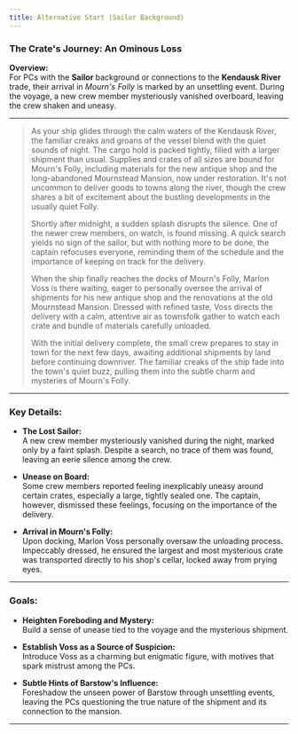 ```yaml
---
title: Alternative Start (Sailor Background)
---
```



### The Crate's Journey: An Ominous Loss

**Overview:**  
For PCs with the **Sailor** background or connections to the **Kendausk River** trade, their arrival in *Mourn's Folly* is marked by an unsettling event. During the voyage, a new crew member mysteriously vanished overboard, leaving the crew shaken and uneasy.

---

> As your ship glides through the calm waters of the Kendausk River, the familiar creaks and groans of the vessel blend with the quiet sounds of night. The cargo hold is packed tightly, filled with a larger shipment than usual. Supplies and crates of all sizes are bound for Mourn's Folly, including materials for the new antique shop and the long-abandoned Mournstead Mansion, now under restoration. It's not uncommon to deliver goods to towns along the river, though the crew shares a bit of excitement about the bustling developments in the usually quiet Folly.
>
> Shortly after midnight, a sudden splash disrupts the silence. One of the newer crew members, on watch, is found missing. A quick search yields no sign of the sailor, but with nothing more to be done, the captain refocuses everyone, reminding them of the schedule and the importance of keeping on track for the delivery.
>
> When the ship finally reaches the docks of Mourn's Folly, Marlon Voss is there waiting, eager to personally oversee the arrival of shipments for his new antique shop and the renovations at the old Mournstead Mansion. Dressed with refined taste, Voss directs the delivery with a calm, attentive air as townsfolk gather to watch each crate and bundle of materials carefully unloaded.
>
> With the initial delivery complete, the small crew prepares to stay in town for the next few days, awaiting additional shipments by land before continuing downriver. The familiar creaks of the ship fade into the town's quiet buzz, pulling them into the subtle charm and mysteries of Mourn's Folly.

---

### Key Details:

- **The Lost Sailor:**  
  A new crew member mysteriously vanished during the night, marked only by a faint splash. Despite a search, no trace of them was found, leaving an eerie silence among the crew.

- **Unease on Board:**  
  Some crew members reported feeling inexplicably uneasy around certain crates, especially a large, tightly sealed one. The captain, however, dismissed these feelings, focusing on the importance of the delivery.

- **Arrival in Mourn's Folly:**  
  Upon docking, Marlon Voss personally oversaw the unloading process. Impeccably dressed, he ensured the largest and most mysterious crate was transported directly to his shop's cellar, locked away from prying eyes.

---

### Goals:

- **Heighten Foreboding and Mystery:**  
  Build a sense of unease tied to the voyage and the mysterious shipment.

- **Establish Voss as a Source of Suspicion:**  
  Introduce Voss as a charming but enigmatic figure, with motives that spark mistrust among the PCs.

- **Subtle Hints of Barstow's Influence:**  
  Foreshadow the unseen power of Barstow through unsettling events, leaving the PCs questioning the true nature of the shipment and its connection to the mansion.

---
